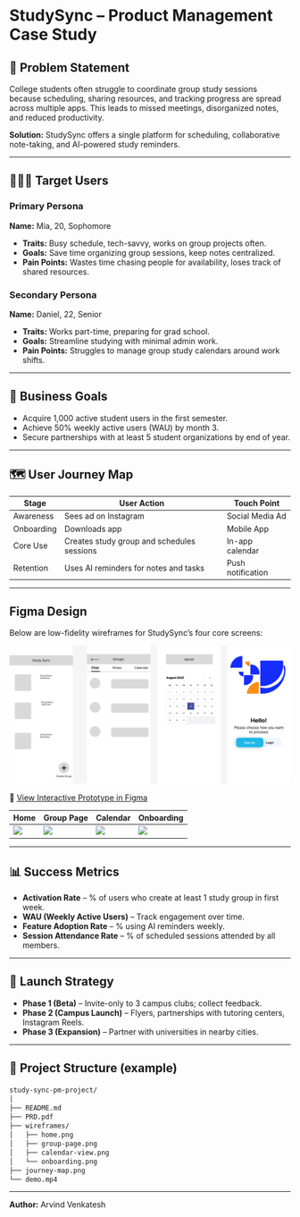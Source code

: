 # StudySync – Product Management Case Study

## 📌 Problem Statement
College students often struggle to coordinate group study sessions because scheduling, sharing resources, and tracking progress are spread across multiple apps. This leads to missed meetings, disorganized notes, and reduced productivity. 

**Solution:** StudySync offers a single platform for scheduling, collaborative note-taking, and AI-powered study reminders.

---

## 🧑‍🤝‍🧑 Target Users

### Primary Persona
**Name:** Mia, 20, Sophomore  
- **Traits:** Busy schedule, tech-savvy, works on group projects often.  
- **Goals:** Save time organizing group sessions, keep notes centralized.  
- **Pain Points:** Wastes time chasing people for availability, loses track of shared resources.  

### Secondary Persona
**Name:** Daniel, 22, Senior  
- **Traits:** Works part-time, preparing for grad school.  
- **Goals:** Streamline studying with minimal admin work.  
- **Pain Points:** Struggles to manage group study calendars around work shifts.  

---

## 🎯 Business Goals
- Acquire 1,000 active student users in the first semester.
- Achieve 50% weekly active users (WAU) by month 3.
- Secure partnerships with at least 5 student organizations by end of year.

---

## 🗺 User Journey Map

| Stage       | User Action                            | Touch Point     |
|-------------|----------------------------------------|-----------------|
| Awareness   | Sees ad on Instagram                   | Social Media Ad |
| Onboarding  | Downloads app                          | Mobile App      |
| Core Use    | Creates study group and schedules sessions | In-app calendar |
| Retention   | Uses AI reminders for notes and tasks  | Push notification |

---

##  Figma Design

Below are low-fidelity wireframes for StudySync’s four core screens:

![StudySync Wireframes](StudySync.png)

🔗 [View Interactive Prototype in Figma](https://www.figma.com/proto/AwKqTQNCGnS391kGx7UG4S/StudySync?node-id=2-8&p=f&t=cGxFS19pTtZvfCfC-0&scaling=scale-down&content-scaling=fixed&page-id=0%3A1)

| Home | Group Page | Calendar | Onboarding |
|------|------------|----------|------------|
| ![](wireframes/home.png) | ![](wireframes/group-page.png) | ![](wireframes/calendar-view.png) | ![](wireframes/onboarding.png) |

---

## 📊 Success Metrics
- **Activation Rate** – % of users who create at least 1 study group in first week.
- **WAU (Weekly Active Users)** – Track engagement over time.
- **Feature Adoption Rate** – % using AI reminders weekly.
- **Session Attendance Rate** – % of scheduled sessions attended by all members.

---

## 🚀 Launch Strategy
- **Phase 1 (Beta)** – Invite-only to 3 campus clubs; collect feedback.
- **Phase 2 (Campus Launch)** – Flyers, partnerships with tutoring centers, Instagram Reels.
- **Phase 3 (Expansion)** – Partner with universities in nearby cities.

---


## 📂 Project Structure (example)
```
study-sync-pm-project/
│
├── README.md
├── PRD.pdf
├── wireframes/
│   ├── home.png
│   ├── group-page.png
│   ├── calendar-view.png
│   └── onboarding.png
├── journey-map.png
└── demo.mp4
```

---

**Author:** Arvind Venkatesh
